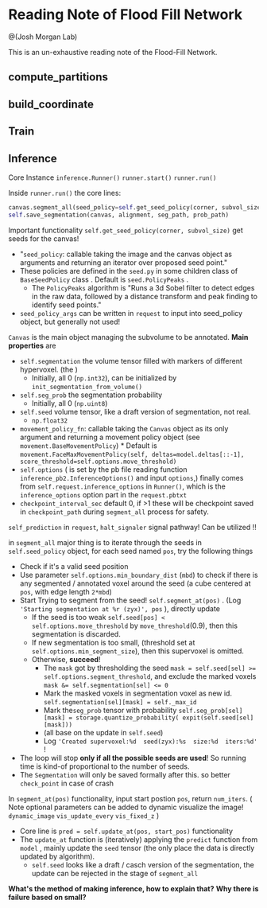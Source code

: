 Reading Note of Flood Fill Network
======

@(Josh Morgan Lab)

This is an un-exhaustive reading note of the Flood-Fill Network. 

## compute_partitions


## build_coordinate


## Train


## Inference
Core Instance `inference.Runner()`
`runner.start()`
`runner.run()`

Inside `runner.run()` the core lines: 
```python
canvas.segment_all(seed_policy=self.get_seed_policy(corner, subvol_size))  # Core lines
self.save_segmentation(canvas, alignment, seg_path, prob_path)
```
Important functionality `self.get_seed_policy(corner, subvol_size)` get seeds for the canvas! 
* "`seed_policy`: callable taking the image and the canvas object as arguments
          and returning an iterator over proposed seed point."
* These policies are defined in the `seed.py` in some children class of `BaseSeedPolicy` class . Default is `seed.PolicyPeaks` . 
	* The `PolicyPeaks` algorithm is "Runs a 3d Sobel filter to detect edges in the raw data, followed by a distance transform and peak finding to identify seed points."
* `seed_policy_args` can be written in `request` to input into seed_policy object, but generally not used! 


`Canvas` is the main object managing the subvolume to be annotated. 
**Main properties** are
* `self.segmentation` the volume tensor filled with markers of different hypervoxel. (the )
	* Initially, all 0 (`np.int32`), can be initialized by `init_segmentation_from_volume()`
* `self.seg_prob` the segmentation probability
	* Initially, all 0 (`np.uint8`)
* `self.seed` volume tensor, like a draft version of segmentation, not real. 
	* `np.float32`
* `movement_policy_fn`: callable taking the `Canvas` object as its only argument and returning a movement policy object
          (see `movement.BaseMovementPolicy`)
          * Default is `movement.FaceMaxMovementPolicy(self, deltas=model.deltas[::-1], score_threshold=self.options.move_threshold)` 
* `self.options`  ( is set by the pb file reading function `inference_pb2.InferenceOptions()` and input `options`,) finally comes from `self.request.inference_options`  in `Runner()`, which is the `inference_options` option part in the `request.pbtxt`
* `checkpoint_interval_sec` default 0, if >1 these will be checkpoint saved in `checkpoint_path` during `segment_all` process for safety. 


`self_prediction` in `request`, `halt_signaler` signal pathway!  Can be utilized !! 


in `segment_all` major thing is to iterate through the seeds in `self.seed_policy` object, for each seed named `pos`, try the following things
* Check if it's a valid seed position
* Use parameter `self.options.min_boundary_dist` (`mbd`) to check if there is any segmented / annotated voxel around the seed (a cube centered at `pos`, with edge length `2*mbd`)
* Start Trying to segment from the seed! `self.segment_at(pos)` . (Log `'Starting segmentation at %r (zyx)', pos` ), directly update 
	* If the seed is too weak `self.seed[pos] < self.options.move_threshold` by `move_threshold`(0.9), then this segmentation is discarded. 
	* If new segmentation is too small, (threshold set at `self.options.min_segment_size`), then this supervoxel is omitted. 
	* Otherwise, **succeed**! 
		* The `mask` got by thresholding the seed `mask = self.seed[sel] >= self.options.segment_threshold`, and exclude the marked voxels `mask &= self.segmentation[sel] <= 0`
		* Mark the masked voxels in segmentation voxel as new id. `self.segmentation[sel][mask] = self._max_id`
		* Mark the`seg_prob` tensor  with probability `self.seg_prob[sel][mask] = storage.quantize_probability( expit(self.seed[sel][mask]))`
		* (all base on the update in `self.seed`)
		* Log `'Created supervoxel:%d  seed(zyx):%s  size:%d  iters:%d'` ! 
* The loop will stop **only if all the possible seeds are used**! So running time is kind-of proportional to the number of seeds. 
* The `Segmentation` will only be saved formally after this. so better `check_point` in case of crash


In `segment_at(pos)` functionality, input start postion `pos`, return `num_iters`.  ( Note optional parameters can be added to dynamic visualize the image! `dynamic_image` `vis_update_every` `vis_fixed_z` )

* Core line is `pred = self.update_at(pos, start_pos)`  functionality
* The `update_at` function is (iteratively) applying the `predict` function from `model` , mainly update the `seed` tensor (the only place the data is directly updated by algorithm). 
	* `self.seed` looks like a draft / casch version of the segmentation, the update can be rejected in the stage of `segment_all` 

**What's the method of making inference, how to explain that?**
**Why there is failure based on small?**

